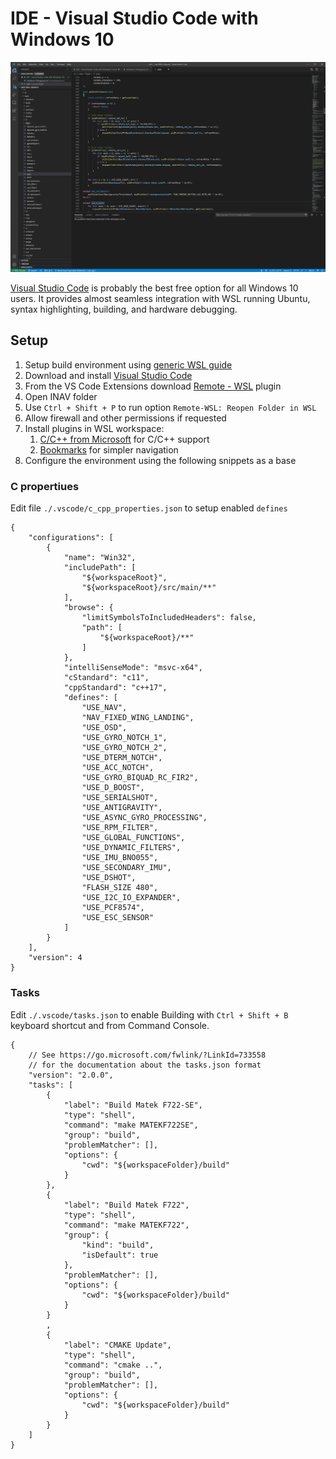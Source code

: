 # IDE - Visual Studio Code with Windows 10

![Visual Studio Code](assets/vscode01.png)

[Visual Studio Code](https://code.visualstudio.com/) is probably the best free option for all Windows 10 users. It provides almost seamless integration with WSL running Ubuntu, syntax highlighting, building, and hardware debugging.

## Setup

1. Setup build environment using [generic WSL guide](Building%20in%20Windows%2010%20with%20Linux%20Subsystem.md)
1. Download and install [Visual Studio Code](https://code.visualstudio.com/)
1. From the VS Code Extensions download [Remote - WSL](https://marketplace.visualstudio.com/items?itemName=ms-vscode-remote.remote-wsl) plugin
1. Open INAV folder
1. Use `Ctrl + Shift + P` to run option `Remote-WSL: Reopen Folder in WSL`
1. Allow firewall and other permissions if requested
1. Install plugins in WSL workspace:
    1. [C/C++ from Microsoft](https://marketplace.visualstudio.com/items?itemName=ms-vscode.cpptools) for C/C++ support
    1. [Bookmarks](https://marketplace.visualstudio.com/items?itemName=alefragnani.Bookmarks) for simpler navigation
1. Configure the environment using the following snippets as a base

### C propertiues

Edit file `./.vscode/c_cpp_properties.json` to setup enabled `defines`

```
{
    "configurations": [
        {
            "name": "Win32",
            "includePath": [
                "${workspaceRoot}",
                "${workspaceRoot}/src/main/**"
            ],
            "browse": {
                "limitSymbolsToIncludedHeaders": false,
                "path": [
                    "${workspaceRoot}/**"
                ]
            },
            "intelliSenseMode": "msvc-x64",
            "cStandard": "c11",
            "cppStandard": "c++17",
            "defines": [
                "USE_NAV",
                "NAV_FIXED_WING_LANDING",
                "USE_OSD",
                "USE_GYRO_NOTCH_1",
                "USE_GYRO_NOTCH_2",
                "USE_DTERM_NOTCH",
                "USE_ACC_NOTCH",
                "USE_GYRO_BIQUAD_RC_FIR2",
                "USE_D_BOOST",
                "USE_SERIALSHOT",
                "USE_ANTIGRAVITY",
                "USE_ASYNC_GYRO_PROCESSING",
                "USE_RPM_FILTER",
                "USE_GLOBAL_FUNCTIONS",
                "USE_DYNAMIC_FILTERS",
                "USE_IMU_BNO055",
                "USE_SECONDARY_IMU",
                "USE_DSHOT",
                "FLASH_SIZE 480",
                "USE_I2C_IO_EXPANDER",
                "USE_PCF8574",
                "USE_ESC_SENSOR"
            ]
        }
    ],
    "version": 4
}
```

### Tasks

Edit `./.vscode/tasks.json` to enable Building with `Ctrl + Shift + B` keyboard shortcut and from Command Console.

```
{
    // See https://go.microsoft.com/fwlink/?LinkId=733558
    // for the documentation about the tasks.json format
    "version": "2.0.0",
    "tasks": [
        {
            "label": "Build Matek F722-SE",
            "type": "shell",
            "command": "make MATEKF722SE",
            "group": "build",
            "problemMatcher": [],
            "options": {
                "cwd": "${workspaceFolder}/build"
            }
        },
        {
            "label": "Build Matek F722",
            "type": "shell",
            "command": "make MATEKF722",
            "group": {
                "kind": "build",
                "isDefault": true
            },
            "problemMatcher": [],
            "options": {
                "cwd": "${workspaceFolder}/build"
            }
        }
        ,
        {
            "label": "CMAKE Update",
            "type": "shell",
            "command": "cmake ..",
            "group": "build",
            "problemMatcher": [],
            "options": {
                "cwd": "${workspaceFolder}/build"
            }
        }
    ]
}
```

